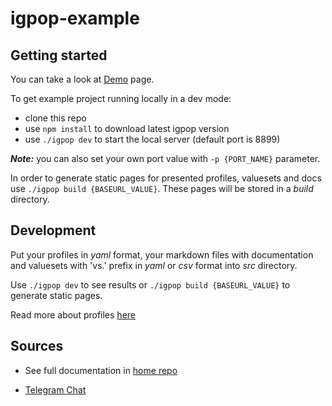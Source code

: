 # igpop-example

## Getting started

You can take a look at [Demo](https://healthsamurai.github.io/igpop-example/profiles/Patient/basic.html) page.

To get example project running locally in a dev mode:
* clone this repo
* use `npm install` to download latest igpop version
* use `./igpop dev` to start the local server (default port is 8899)

_**Note:**_ you can also set your own port value with `-p {PORT_NAME}` parameter.

In order to generate static pages for presented profiles, valuesets and docs use `./igpop build {BASEURL_VALUE}`. These pages will be stored in a *build* directory.

## Development

Put your profiles in *yaml* format, your markdown files with documentation and valuesets with 'vs.' prefix in *yaml* or *csv* format into *src* directory.

Use `./igpop dev` to see results or `./igpop build {BASEURL_VALUE}` to generate static pages.

Read more about profiles [here](https://github.com/HealthSamurai/igpop#profiles)

## Sources

* See full documentation in [home repo](https://github.com/HealthSamurai/igpop.git)

* [Telegram Chat](https://t.me/igpop)
